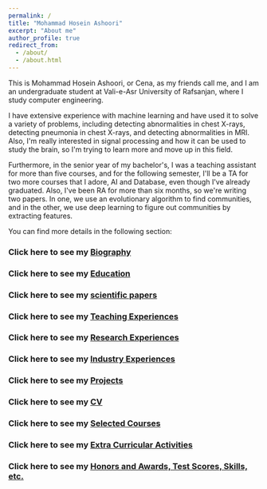 ```yaml
---
permalink: /
title: "Mohammad Hosein Ashoori"
excerpt: "About me"
author_profile: true
redirect_from:
  - /about/
  - /about.html
---
```


This is Mohammad Hosein Ashoori, or Cena, as my friends call me, and I am an undergraduate student at Vali-e-Asr University of Rafsanjan, where I study computer engineering.

I have extensive experience with machine learning and have used it to solve a variety of problems, including detecting abnormalities in chest X-rays, detecting pneumonia in chest X-rays, and detecting abnormalities in MRI. Also, I'm really interested in signal processing and how it can be used to study the brain, so I'm trying to learn more and move up in this field.

Furthermore, in the senior year of my bachelor's, I was a teaching assistant for more than five courses, and for the following semester, I'll be a TA for two more courses that I adore, AI and Database, even though I've already graduated. Also, I've been RA for more than six months, so we're writing two papers. In one, we use an evolutionary algorithm to find communities, and in the other, we use deep learning to figure out communities by extracting features.

You can find more details in the following section:

### Click here to see my [Biography](/biography/)

### Click here to see my [Education](/education/)

### Click here to see my [scientific papers](/publications/)

### Click here to see my [Teaching Experiences](/teaching/)

### Click here to see my [Research Experiences](/research/)

### Click here to see my [Industry Experiences](/industry/)

### Click here to see my [Projects](/projects/)

### Click here to see my [CV](/cv/)

### Click here to see my [Selected Courses](/selected_courses/)

### Click here to see my [Extra Curricular Activities](/extracurricular/)

### Click here to see my [Honors and Awards, Test Scores, Skills, etc.](/honors_and_extra/)



